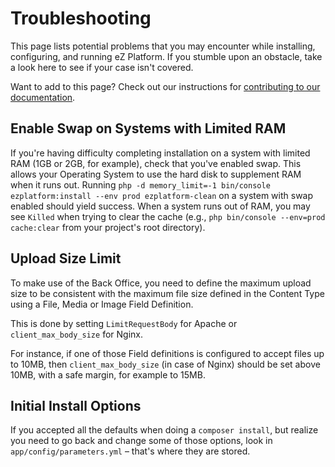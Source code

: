 # Troubleshooting

This page lists potential problems that you may encounter while installing, configuring, and running eZ Platform. If you stumble upon an obstacle, take a look here to see if your case isn't covered.

Want to add to this page? Check out our instructions for [contributing to our documentation](../community_resources/documentation.md).

## Enable Swap on Systems with Limited RAM

If you're having difficulty completing installation on a system with limited RAM (1GB or 2GB, for example), check that you've enabled swap. This allows your Operating System to use the hard disk to supplement RAM when it runs out. Running `php -d memory_limit=-1 bin/console ezplatform:install --env prod ezplatform-clean` on a system with swap enabled should yield success. When a system runs out of RAM, you may see `Killed` when trying to clear the cache (e.g., `php bin/console --env=prod cache:clear` from your project's root directory).

## Upload Size Limit

To make use of the Back Office, you need to define the maximum upload size to be consistent with the maximum file size defined in the Content Type using a File, Media or Image Field Definition.

This is done by setting `LimitRequestBody` for Apache or `client_max_body_size` for Nginx.

For instance, if one of those Field definitions is configured to accept files up to 10MB, then `client_max_body_size` (in case of Nginx) should be set above 10MB, with a safe margin, for example to 15MB.

## Initial Install Options

If you accepted all the defaults when doing a `composer install`, but realize you need to go back and change some of those options, look in `app/config/parameters.yml` – that's where they are stored.

 
